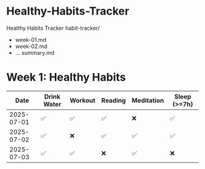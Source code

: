 # Healthy-Habits-Tracker
Healthy Habits Tracker
habit-tracker/
  - week-01.md
  - week-02.md
  - ...
summary.md
# Week 1: Healthy Habits

| Date       | Drink Water | Workout | Reading | Meditation | Sleep (>=7h) |
|------------|-------------|---------|---------|------------|--------------|
| 2025-07-01 | ✅           | ✅       | ✅       | ❌          | ✅            |
| 2025-07-02 | ✅           | ❌       | ✅       | ✅          | ✅            |
| 2025-07-03 | ✅           | ✅       | ❌       | ✅          | ❌            |
